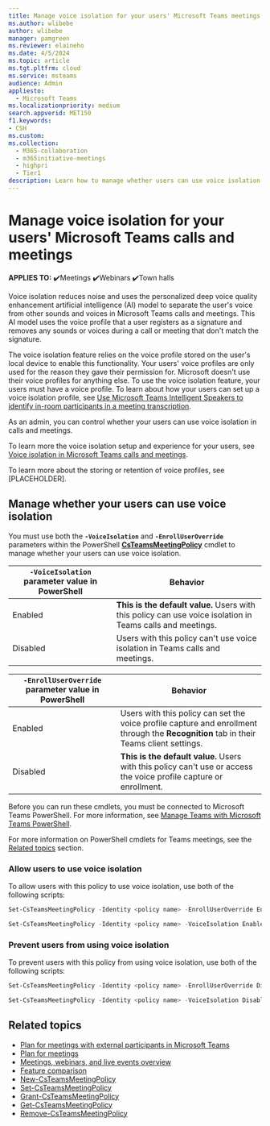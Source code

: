 ```yaml
---
title: Manage voice isolation for your users' Microsoft Teams meetings
ms.author: wlibebe
author: wlibebe
manager: pamgreen
ms.reviewer: elaineho
ms.date: 4/5/2024
ms.topic: article
ms.tgt.pltfrm: cloud
ms.service: msteams
audience: Admin
appliesto: 
  - Microsoft Teams
ms.localizationpriority: medium
search.appverid: MET150
f1.keywords:
- CSH
ms.custom: 
ms.collection: 
  - M365-collaboration
  - m365initiative-meetings
  - highpri
  - Tier1
description: Learn how to manage whether users can use voice isolation for IT Admins in Microsoft Teams. 
---
```


# Manage voice isolation for your users' Microsoft Teams calls and meetings

**APPLIES TO:** ✔️Meetings ✔️Webinars ✔️Town halls

Voice isolation reduces noise and uses the personalized deep voice quality enhancement artificial intelligence (AI) model to separate the user's voice from other sounds and voices in Microsoft Teams calls and meetings. This AI model uses the voice profile that a user registers as a signature and removes any sounds or voices during a call or meeting that don't match the signature.

The voice isolation feature relies on the voice profile stored on the user's local device to enable this functionality. Your users' voice profiles are only used for the reason they gave their permission for. Microsoft doesn't use their voice profiles for anything else. To use the voice isolation feature, your users must have a voice profile. To learn about how your users can set up a voice isolation profile, see [Use Microsoft Teams Intelligent Speakers to identify in-room participants in a meeting transcription](https://support.microsoft.com/office/use-microsoft-teams-intelligent-speakers-to-identify-in-room-participants-in-a-meeting-transcription-a075d6c0-30b3-44b9-b218-556a87fadc00#bkmk_setupvoiceprofile).

As an admin, you can control whether your users can use voice isolation in calls and meetings.

To learn more the voice isolation setup and experience for your users, see [Voice isolation in Microsoft Teams calls and meetings](https://prod.support.services.microsoft.com/office/voice-isolation-in-microsoft-teams-calls-and-meetings-a9756ea9-4cec-44c4-aefb-6f5d17c89427).

To learn more about the storing or retention of voice profiles, see [PLACEHOLDER].

## Manage whether your users can use voice isolation

You must use both the **`-VoiceIsolation`** and **`-EnrollUserOverride`** parameters within the PowerShell [**CsTeamsMeetingPolicy**](/powershell/module/teams/set-csteamsmeetingpolicy) cmdlet to manage whether your users can use voice isolation.

| **`-VoiceIsolation`** parameter value in PowerShell| Behavior|
|---------|---------------|
|Enabled| **This is the default value.** Users with this policy can use voice isolation in Teams calls and meetings. |
|Disabled| Users with this policy can't use voice isolation in Teams calls and meetings.|

| **`-EnrollUserOverride`** parameter value in PowerShell| Behavior|
|---------|---------------|
|Enabled| Users with this policy can set the voice profile capture and enrollment through the **Recognition** tab in their Teams client settings.  |
|Disabled| **This is the default value.** Users with this policy can't use or access the voice profile capture or enrollment.|

Before you can run these cmdlets, you must be connected to Microsoft Teams PowerShell. For more information, see [Manage Teams with Microsoft Teams PowerShell](/microsoftteams/teams-powershell-managing-teams).

For more information on PowerShell cmdlets for Teams meetings, see the [Related topics](#related-topics) section.

### Allow users to use voice isolation

To allow users with this policy to use voice isolation, use both of the following scripts:

```powershell
Set-CsTeamsMeetingPolicy -Identity <policy name> -EnrollUserOverride Enabled
```

```powershell
Set-CsTeamsMeetingPolicy -Identity <policy name> -VoiceIsolation Enabled
```

### Prevent users from using voice isolation

To prevent users with this policy from using voice isolation, use both of the following scripts:

```powershell
Set-CsTeamsMeetingPolicy -Identity <policy name> -EnrollUserOverride Disabled
```

```powershell
Set-CsTeamsMeetingPolicy -Identity <policy name> -VoiceIsolation Disabled
```

## Related topics

- [Plan for meetings with external participants in Microsoft Teams](plan-meetings-external-participants.md)
- [Plan for meetings](plan-meetings.md)
- [Meetings, webinars, and live events overview](quick-start-meetings-live-events.md)
- [Feature comparison](meeting-webinar-town-hall-feature-comparison.md)
- [New-CsTeamsMeetingPolicy](/powershell/module/teams/new-csteamsmeetingpolicy)
- [Set-CsTeamsMeetingPolicy](/powershell/module/teams/set-csteamsmeetingpolicy)
- [Grant-CsTeamsMeetingPolicy](/powershell/module/teams/grant-csteamsmeetingpolicy)
- [Get-CsTeamsMeetingPolicy](/powershell/module/teams/get-csteamsmeetingpolicy)
- [Remove-CsTeamsMeetingPolicy](/powershell/module/teams/remove-csteamsmeetingpolicy)

